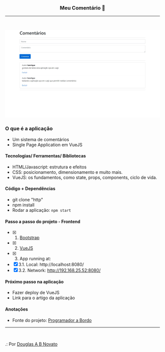 <h3 align="center">
  Meu Comentário 🚀
</h3>

---
<br>

![Resultado da Aplicação](/public/aplicacao-terminada.jpg)

### O que é a aplicação

- Um sistema de comentários
- Single Page Application em VueJS

#### Tecnologias/ Ferramentas/ Bibliotecas

- HTML/Javascript: estrutura e efeitos
- CSS: posicionamento, dimensionamento e muito mais.
- VueJS: os fundamentos, como state, props, components, ciclo de vida.

#### Código + Dependências

- git clone "http"
- npm install 
- Rodar a aplicação: `npm start`

#### Passo a passo do projeto - Frontend

- [x] 1. [Bootstrap](https://getbootstrap.com/docs/4.4/getting-started/download/)
- [x] 2. [VueJS](https://br.vuejs.org/)
- [x] 3. App running at:
- [x] 3.1. Local:   http://localhost:8080/
- [x] 3.2. Network: http://192.168.25.52:8080/

#### Próximo passo na aplicação

- Fazer deploy de VueJS
- Link para o artigo da aplicação

#### Anotações   

- Fonte do projeto: [Programador a Bordo](https://www.youtube.com/watch?v=cSa-SMVMGsE)

---
<br>

.: Por [Douglas A B Novato](https://linktr.ee/douglasabnovato)